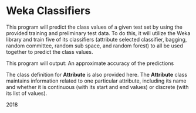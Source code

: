 # Weka Classifiers

This program will predict the class values of a given test set by using the provided training
and preliminary test data. To do this, it will utilize the Weka library and train five of
its classifiers (attribute selected classifier, bagging, random committee, random sub space,
and random forest) to all be used together to predict the class values.

This program will output: An approximate accuracy of the predictions

The class definition for **Attribute** is also provided here. The **Attribute** class maintains
information related to one particular attribute, including its name and whether it is continuous
(with its start and end values) or discrete (with its list of values).

2018